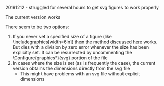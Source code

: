 20191212 - struggled for several hours to get svg figures to work properly

The current version works

There seem to be two options:

1. If you never set a specified size of a figure (like \includegraphics[width=6in]) then the method discussed [here](https://tug.org/pipermail/tex4ht/2015q2/001166.html) works. But dies with a division by zero error whenever the size has been explicitly set. It can be resurrected by uncommenting the \Configure{graphics*}{svg} portion of the file
1. In cases where the size is set (as is frequently the case), the current version obtains the dimensions directly from the svg file
   * This might have problems with an svg file without explicit dimensions
   
 
